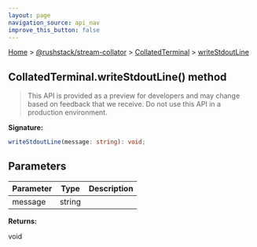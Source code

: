 ```yaml
---
layout: page
navigation_source: api_nav
improve_this_button: false
---
```



[Home](./index.md) &gt; [@rushstack/stream-collator](./stream-collator.md) &gt; [CollatedTerminal](./stream-collator.collatedterminal.md) &gt; [writeStdoutLine](./stream-collator.collatedterminal.writestdoutline.md)

## CollatedTerminal.writeStdoutLine() method

> This API is provided as a preview for developers and may change based on feedback that we receive. Do not use this API in a production environment.
>

<b>Signature:</b>

```typescript
writeStdoutLine(message: string): void;
```

## Parameters

|  Parameter | Type | Description |
|  --- | --- | --- |
|  message | string |  |

<b>Returns:</b>

void
